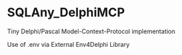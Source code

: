 # SQLAny_DelphiMCP
Tiny Delphi/Pascal Model-Context-Protocol implementation

Use of .env via External Env4Delphi Library
